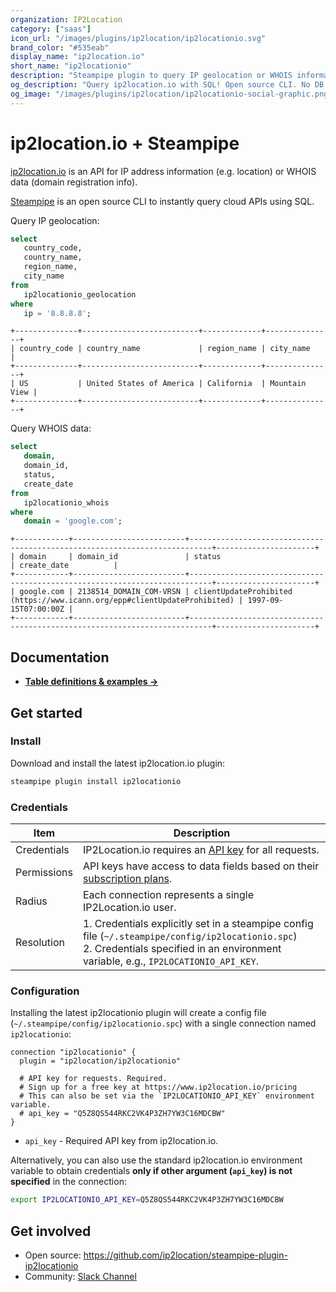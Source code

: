 ```yaml
---
organization: IP2Location
category: ["saas"]
icon_url: "/images/plugins/ip2location/ip2locationio.svg"
brand_color: "#535eab"
display_name: "ip2location.io"
short_name: "ip2locationio"
description: "Steampipe plugin to query IP geolocation or WHOIS information from ip2location.io."
og_description: "Query ip2location.io with SQL! Open source CLI. No DB required."
og_image: "/images/plugins/ip2location/ip2locationio-social-graphic.png"
---
```


# ip2location.io + Steampipe

[ip2location.io](https://ip2location.io) is an API for IP address information (e.g. location) or WHOIS data (domain registration info).

[Steampipe](https://steampipe.io) is an open source CLI to instantly query cloud APIs using SQL.

Query IP geolocation:

```sql
select
   country_code,
   country_name,
   region_name,
   city_name 
from
   ip2locationio_geolocation 
where
   ip = '8.8.8.8';
```

```
+--------------+--------------------------+-------------+---------------+
| country_code | country_name             | region_name | city_name     |
+--------------+--------------------------+-------------+---------------+
| US           | United States of America | California  | Mountain View |
+--------------+--------------------------+-------------+---------------+
```

Query WHOIS data:

```sql
select
   domain,
   domain_id,
   status,
   create_date 
from
   ip2locationio_whois 
where
   domain = 'google.com';
```

```
+------------+-------------------------+---------------------------------------------------------------------------+----------------------+
| domain     | domain_id               | status                                                                    | create_date          |
+------------+-------------------------+---------------------------------------------------------------------------+----------------------+
| google.com | 2138514_DOMAIN_COM-VRSN | clientUpdateProhibited (https://www.icann.org/epp#clientUpdateProhibited) | 1997-09-15T07:00:00Z |
+------------+-------------------------+---------------------------------------------------------------------------+----------------------+
```

## Documentation

- **[Table definitions & examples →](/plugins/ip2location/ip2locationio/tables)**

## Get started

### Install

Download and install the latest ip2location.io plugin:

```sh
steampipe plugin install ip2locationio
```

### Credentials

| Item        | Description                                                                                                                                                                                           |
| ----------- | ----------------------------------------------------------------------------------------------------------------------------------------------------------------------------------------------------- |
| Credentials | IP2Location.io requires an [API key](https://www.ip2location.io/pricing) for all requests.                                                                |
| Permissions | API keys have access to data fields based on their [subscription plans](https://www.ip2location.io/pricing).                                                         |
| Radius      | Each connection represents a single IP2Location.io user.                                                                                                                                           |
| Resolution  | 1. Credentials explicitly set in a steampipe config file (`~/.steampipe/config/ip2locationio.spc`)<br />2. Credentials specified in an environment variable, e.g., `IP2LOCATIONIO_API_KEY`. |

### Configuration

Installing the latest ip2locationio plugin will create a config file (`~/.steampipe/config/ip2locationio.spc`) with a single connection named `ip2locationio`:

```hcl
connection "ip2locationio" {
  plugin = "ip2location/ip2locationio"

  # API key for requests. Required.
  # Sign up for a free key at https://www.ip2location.io/pricing
  # This can also be set via the `IP2LOCATIONIO_API_KEY` environment variable.
  # api_key = "Q5Z8QS544RKC2VK4P3ZH7YW3C16MDCBW"
}
```

- `api_key` - Required API key from ip2location.io.

Alternatively, you can also use the standard ip2location.io environment variable to obtain credentials **only if other argument (`api_key`) is not specified** in the connection:

```sh
export IP2LOCATIONIO_API_KEY=Q5Z8QS544RKC2VK4P3ZH7YW3C16MDCBW
```

## Get involved

- Open source: https://github.com/ip2location/steampipe-plugin-ip2locationio
- Community: [Slack Channel](https://steampipe.io/community/join)
